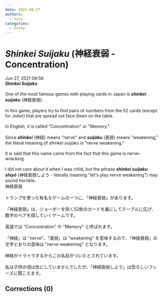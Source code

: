 ```yaml
---
date: 2021-06-27
authors:
  - toru
categories:
  - Essay
---
```


<h1 id="subject_show"><strong><em>Shinkei Suijaku</strong></em> (神経衰弱 - Concentration)</h1>
<div class="date">Jun 27, 2021 09:56</div>
<div id="post"><div id="body_show_ori">
<strong><em>Shinkei Suijaku</strong></em><br/><br/>One of the most famous games with playing cards in Japan is <strong><em>shinkei suijaku</em></strong> (神経衰弱).<br/><br/>In this game, players try to find pairs of numbers from the 52 cards (except for Joker) that are spread out face down on the table.<br/><br/>In English, it is called "Concentration" or "Memory."<br/><br/>Since <strong><em>shinkei</em></strong> (神経) means "nerve" and <strong><em>suijaku</em></strong> (衰弱) means "weakening," the literal meaning of <em>shinkei suijaku</em> is "nerve weakening."<br/><br/>It is said that this name came from the fact that this game is nerve-wracking.<br/><br/>I did not care about it when I was child, but the phrase <strong><em>shinkei suijaku shiyō</em></strong> (神経衰弱しよう - literally meaning "let's play nerve weakening") may sound horrible.
</div></div>

<!-- more -->

<div id="post_ja"><div id="body_show_mo">
神経衰弱<br/><br/>トランプを使った有名なゲームの一つに、「神経衰弱」があります。<br/><br/>「神経衰弱」は、ジョーがーを除く52枚のカードを裏にしてテーブルに広げ、数字のペアを探していくゲームです。<br/><br/>英語では "Concentration" や "Memory" と呼ばれます。<br/><br/>「神経」は "nerve"、「衰弱」は "weakening" を意味するので、「神経衰弱」の文字どおりの意味は "nerve weakening" となります。<br/><br/>神経がイライラするからこの名前がついたとされています。<br/><br/>私は子供の頃は気にしていませんでしたが、「神経衰弱しよう」は恐ろしいフレーズに聞こえます。
</div></div>

## Corrections (0)
